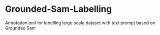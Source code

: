 # Grounded-Sam-Labelling
Annotation tool for labelling large scale dataset with text prompt based on Grounded Sam
